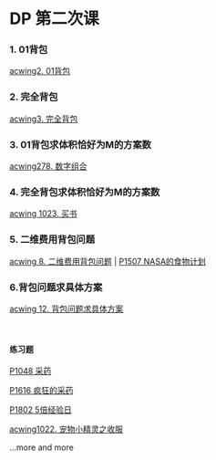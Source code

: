 # DP 第二次课

### 1. 01背包

[acwing2. 01背包](https://www.acwing.com/problem/content/2/) 

### 2. 完全背包

[acwing3. 完全背包](https://www.acwing.com/problem/content/3/) 

### 3. 01背包求体积恰好为M的方案数

[acwing278. 数字组合](https://www.acwing.com/problem/content/280/) 

### 4. 完全背包求体积恰好为M的方案数

[acwing 1023. 买书](https://www.acwing.com/problem/content/1025/) 

### 5. 二维费用背包问题

[acwing 8. 二维费用背包问题](https://www.acwing.com/problem/content/8/) | [P1507 NASA的食物计划](https://www.luogu.com.cn/problem/P1507) 

### 6.背包问题求具体方案

[acwing 12. 背包问题求具体方案](https://www.acwing.com/problem/content/12/) 

​	

#### 练习题

[P1048 采药](https://www.luogu.com.cn/problem/P1048) 

[P1616 疯狂的采药](https://www.luogu.com.cn/problem/P1616) 

[P1802 5倍经验日](https://www.luogu.com.cn/problem/P1802) 

[acwing1022. 宠物小精灵之收服](https://www.acwing.com/problem/content/1024/) 

...more and more
